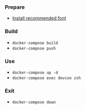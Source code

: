 ### Prepare
- [Install recommended font](https://github.com/romkatv/powerlevel10k/blob/master/font.md)

### Build
- `docker-compose build`
- `docker-compose push`

### Use
- `docker-compose up -d`
- `docker-compose exec devcon zsh`

### Exit
- `docker-compose down`
